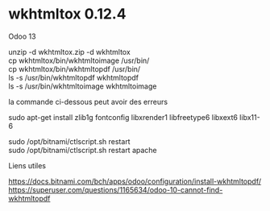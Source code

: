 # wkhtmltox 0.12.4

Odoo 13

unzip -d wkhtmltox.zip -d wkhtmltox          <br>
cp wkhtmltox/bin/wkhtmltoimage /usr/bin/    <br>
cp wkhtmltox/bin/wkhtmltopdf /usr/bin/<br>
ls -s /usr/bin/wkhtmltopdf wkhtmltopdf<br>
ls -s /usr/bin/wkhtmltoimage wkhtmltoimage<br>


la commande ci-dessous peut avoir des erreurs<br>

sudo apt-get install zlib1g fontconfig libxrender1 libfreetype6 libxext6 libx11-6<br>

sudo /opt/bitnami/ctlscript.sh restart<br>
sudo /opt/bitnami/ctlscript.sh restart apache<br>


Liens utiles<br>

https://docs.bitnami.com/bch/apps/odoo/configuration/install-wkhtmltopdf/
https://superuser.com/questions/1165634/odoo-10-cannot-find-wkhtmltopdf



